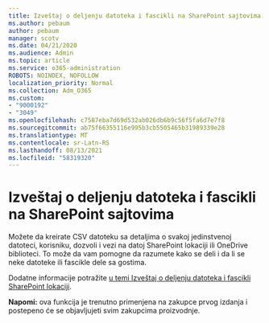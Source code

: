 ```yaml
---
title: Izveštaj o deljenju datoteka i fascikli na SharePoint sajtovima
ms.author: pebaum
author: pebaum
manager: scotv
ms.date: 04/21/2020
ms.audience: Admin
ms.topic: article
ms.service: o365-administration
ROBOTS: NOINDEX, NOFOLLOW
localization_priority: Normal
ms.collection: Adm_O365
ms.custom:
- "9000192"
- "3049"
ms.openlocfilehash: c7587eba7d69d532ab026db6b9c56f5fa6d7e7f8
ms.sourcegitcommit: ab75f66355116e995b3cb5505465b31989339e28
ms.translationtype: MT
ms.contentlocale: sr-Latn-RS
ms.lasthandoff: 08/13/2021
ms.locfileid: "58319320"
---
```

# <a name="report-on-file-and-folder-sharing-in-sharepoint-sites"></a>Izveštaj o deljenju datoteka i fascikli na SharePoint sajtovima

Možete da kreirate CSV datoteku sa detaljima o svakoj jedinstvenoj datoteci, korisniku, dozvoli i vezi na datoj SharePoint lokaciji ili OneDrive biblioteci. To može da vam pomogne da razumete kako se deli i da li se neke datoteke ili fascikle dele sa gostima.

Dodatne informacije potražite [u temi Izveštaj o deljenju datoteka i fascikli SharePoint lokaciji](https://docs.microsoft.com/sharepoint/sharing-reports).

**Napomi:** ova funkcija je trenutno primenjena na zakupce prvog izdanja i postepeno će se objavljujeti svim zakupcima proizvodnje.